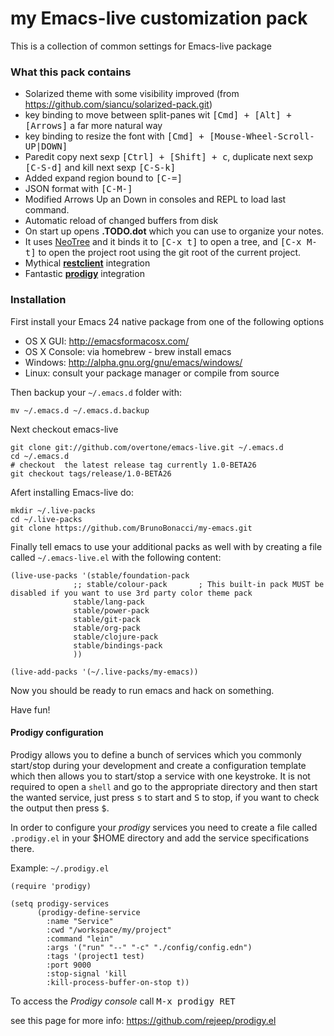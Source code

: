 # my Emacs-live customization pack

This is a collection of common settings for Emacs-live package

### What this pack contains

  - Solarized theme with some visibility improved (from https://github.com/siancu/solarized-pack.git)
  - key binding to move between split-panes wit <kbd>[Cmd] + [Alt] + [Arrows]</kbd> a far more natural way
  - key binding to resize the font with <kbd>[Cmd] + [Mouse-Wheel-Scroll-UP|DOWN]</kbd>
  - Paredit copy next sexp <kbd>[Ctrl] + [Shift] + c</kbd>, duplicate next sexp <kbd>[C-S-d]</kbd> and kill next sexp <kbd>[C-S-k]</kbd> 
  - Added expand region bound to <kbd>[C-=]</kbd>
  - JSON format with <kbd>[C-M-\]</kbd>
  - Modified Arrows Up an Down in consoles and REPL to load last command.
  - Automatic reload of changed buffers from disk
  - On start up opens **.TODO.dot** which you can use to organize your notes.
  - It uses [NeoTree](http://www.emacswiki.org/emacs/NeoTree) and it binds it to <kbd>[C-x t]</kbd> to open a tree, and <kbd>[C-x M-t]</kbd> to open the project root using the git root of the current project.
  - Mythical **[restclient](https://github.com/pashky/restclient.el)** integration
  - Fantastic **[prodigy](https://github.com/rejeep/prodigy.el)** integration
  

### Installation

First install your Emacs 24 native package from one of the following options

  * OS X GUI: http://emacsformacosx.com/
  * OS X Console: via homebrew - brew install emacs
  * Windows: http://alpha.gnu.org/gnu/emacs/windows/
  * Linux: consult your package manager or compile from source

Then backup your `~/.emacs.d` folder with:

    mv ~/.emacs.d ~/.emacs.d.backup

Next checkout emacs-live

    git clone git://github.com/overtone/emacs-live.git ~/.emacs.d
    cd ~/.emacs.d
    # checkout  the latest release tag currently 1.0-BETA26
    git checkout tags/release/1.0-BETA26

Afert installing Emacs-live do:

    mkdir ~/.live-packs
    cd ~/.live-packs
    git clone https://github.com/BrunoBonacci/my-emacs.git

Finally tell emacs to use your additional packs as well with by creating a file called `~/.emacs-live.el`
with the following content:
     
    (live-use-packs '(stable/foundation-pack
                  ;; stable/colour-pack       ; This built-in pack MUST be disabled if you want to use 3rd party color theme pack
                  stable/lang-pack
                  stable/power-pack
                  stable/git-pack
                  stable/org-pack
                  stable/clojure-pack
                  stable/bindings-pack
                  ))

    (live-add-packs '(~/.live-packs/my-emacs))

Now you should be ready to run emacs and hack on something.

Have fun!

#### Prodigy configuration

Prodigy allows you to define a bunch of services which you commonly
start/stop during your development and create a configuration template
which then allows you to start/stop a service with one keystroke.
It is not required to open a `shell` and go to the appropriate directory
and then start the wanted service, just press <kbd>s</kbd> to start and <kbd>S</kbd> to stop,
if you want to check the output then press <kbd>$</kbd>.

In order to configure your *prodigy* services you need to create a file
called `.prodigy.el` in your $HOME directory and add the service
specifications there.

Example: `~/.prodigy.el`

```
(require 'prodigy)

(setq prodigy-services
      (prodigy-define-service
        :name "Service"
        :cwd "/workspace/my/project"
        :command "lein"
        :args '("run" "--" "-c" "./config/config.edn")
        :tags '(project1 test)
        :port 9000
        :stop-signal 'kill
        :kill-process-buffer-on-stop t))
```

To access the *Prodigy console* call <kbd>M-x prodigy RET</kbd>

see this page for more info: https://github.com/rejeep/prodigy.el
